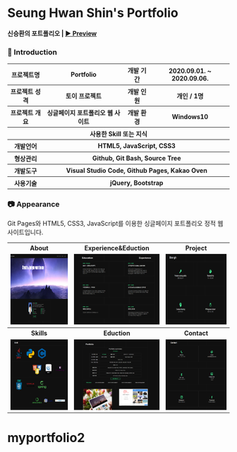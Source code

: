 
# Seung Hwan Shin's Portfolio

**신승환의 포트폴리오 | [▶ Preview](https://sexyseunghwan.github.io/myportfolio2/)** 


### 👋 Introduction

<table>
    <tr>
        <th>프로젝트명</th>
        <th>Portfolio</th>
        <th>개발 기간</th>
        <th>2020.09.01. ~ 2020.09.06.</th>
    </tr>
    <tr>
        <th>프로젝트 성격</th>
        <th>토이 프로젝트</th>
        <th>개발 인원</th>
        <th>개인 / 1명</th>
    </tr>
    <tr>
        <th>프로젝트 개요</th>
        <th>싱글페이지 포트폴리오 웹 사이트</th>
        <th>개발 환경</th>
        <th>Windows10</th>
    </tr>
    <tr>
        <th colspan="4">사용한 Skill 또는 지식</th>
    </tr>  
    <tr>
        <th>개발언어</th>
        <th colspan="3">HTML5, JavaScript, CSS3</th>
    </tr>
    <tr>
        <th>형상관리</th>
        <th colspan="3">Github, Git Bash, Source Tree</th>
    </tr>
    <tr>
        <th>개발도구</th>
        <th colspan="3">Visual Studio Code, Github Pages, Kakao Oven</th>
    </tr>
    <tr>
        <th>사용기술</th>
        <th colspan="3">jQuery, Bootstrap</th>
    </tr>
</table>

### 📷 Appearance

Git Pages와 HTML5, CSS3, JavaScript를 이용한 싱글페이지 포트폴리오 정적 웹 사이트입니다.

<table>
    <tr>
        <th>About</th>
        <th>Experience&Eduction</th>
        <th>Project</th>
    </tr>
    <tr>        
        <td><img width="266" height="160" src="/images/pfhome.png"></td>
        <td><img width="266" height="160" src="images/pfabout.png""></td>
        <td><img width="266" height="160" src="images/pfStrength.png"></td>
    </tr>
        <tr>
        <th>Skills</th>
        <th>Eduction</th>
        <th>Contact</th>
    </tr>
    <tr>
        <td><img width="266" height="160" src="images/pfSkill.png"></td>
        <td><img width="266" height="160" src="images/pfPotfolio.png"></td>
        <td><img width="266" height="160" src="images/pfcontact.png"></td>
    </tr>
</table>



# myportfolio2
